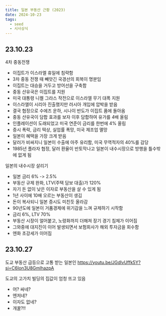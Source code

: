 ```yaml
---
title: 일본 부동산 근황 (2023)
date: 2024-10-23
tags:
  - seed
  - 시사상식
---
```


## 23.10.23

4차 중동전쟁
- 이집트가 이스라엘 휴일에 침략함
- 3차 중동 전쟁 때 빼앗긴 국경선의 회복이 명분임
- 이집트는 대승을 거두고 방어선을 구축함
- 중동 산유국은 이집트를 지원
- 미국 대통령 니켈 그라스 작전으로 이스라엘 무기 대폭 지원
- 이스라엘이 시리아 진출했지만 러시아 개입에 압박을 받음
- 결국 협정으로 수에즈 운하, 시나이 반도가 이집트 품에 돌아옴
- 중동 산유국이 담합 효과를 보자 이후 담합하여 유가를 4배 올림
- 인플레이션이 도래되었고 미국 연준이 금리를 한번에 4% 올림
- 증시 폭락, 금리 떡상, 실업률 폭망, 미국 제조업 멸망
- 일본이 혜택을 가장 크게 받음
- 달러가 비싸지니 일본이 수출에 아주 유리함, 미국 무역적자의 40%를 감당
- 1985년 플라자 협정, 달러 환율이 반토막나고 일본이 내수시장으로 방행을 틀수밖에 없게 됨

일본의 내수시장 살리기
- 일본 금리 6% -> 2.5%
- 부동산 규제 완화, LTV(주택 담보 대출)가 120%
- 자기 돈 없이 낮은 이자로 부동산을 살 수 있게 됨
- 1년 사이에 10배 오르는 부동산이 생김
- 돈이 복사되니 일본 증시도 미친듯 올라감
- 90년도에 일본이 거품경제에 위기감을 느껴 규제하기 시작함
- 금리 6%, LTV 70%
- 부동산 시장이 얼어붙고, 노령화까지 더해져 장기 경기 침체가 이어짐
- 그와중에 대지진이 이어 발생되면서 보험회사가 해외 투자금을 회수함 
- 엔화 초강세가 이어짐

## 23.10.27

도교 부동산 급등으로 고통 받는 일본인
https://youtu.be/JGdlvUffk5Y?si=C6Ion3U8GmlhazpA

도교의 고가치 빌딩의 집값이 엄청 뜨고 있음
- 어? 싸네?
- 엔저네?
- 이자도 없네?
- 개꿀?!!
